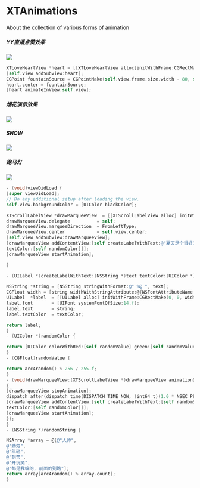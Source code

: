 # XTAnimations
About the collection of various forms of animation

##### YY直播点赞效果
![](http://ww4.sinaimg.cn/large/e6a4355cgw1f5ttdqlqrvg208w0h2x6s.gif)
```objectivec
XTLoveHeartView *heart = [[XTLoveHeartView alloc]initWithFrame:CGRectMake(0, 0, 40, 40)];
[self.view addSubview:heart];
CGPoint fountainSource = CGPointMake(self.view.frame.size.width - 80, self.view.bounds.size.height - 30 / 2.0 - 10);
heart.center = fountainSource;
[heart animateInView:self.view];
```
##### 烟花演示效果
![](http://ww3.sinaimg.cn/large/e6a4355cgw1f5tll5lp8qg208w0gk7wk.gif)
##### SNOW
![](http://ww4.sinaimg.cn/large/e6a4355cgw1f61moqud49g208w0gp4qq.gif)
##### 跑马灯
![](http://ww4.sinaimg.cn/large/e6a4355cgw1f61mq3x60gg208w0gnkjl.gif)
```objectivec
- (void)viewDidLoad {
[super viewDidLoad];
// Do any additional setup after loading the view.
self.view.backgroundColor = [UIColor blackColor];

XTScrollLabelView *drawMarqueeView  = [[XTScrollLabelView alloc] initWithFrame:CGRectMake(0, 0, 250.f, 20)];
drawMarqueeView.delegate          = self;
drawMarqueeView.marqueeDirection  = FromLeftType;
drawMarqueeView.center            = self.view.center;
[self.view addSubview:drawMarqueeView];
[drawMarqueeView addContentView:[self createLabelWithText:@"夏天是个很好的季节, 而夏天然后是简书的推荐作者, 喜欢分享!"
textColor:[self randomColor]]];
[drawMarqueeView startAnimation];

}

- (UILabel *)createLabelWithText:(NSString *)text textColor:(UIColor *)textColor {

NSString *string = [NSString stringWithFormat:@" %@ ", text];
CGFloat width = [string widthWithStringAttribute:@{NSFontAttributeName : [UIFont systemFontOfSize:14.f]}];
UILabel  *label  = [[UILabel alloc] initWithFrame:CGRectMake(0, 0, width, 20)];
label.font       = [UIFont systemFontOfSize:14.f];
label.text       = string;
label.textColor  = textColor;

return label;
}
- (UIColor *)randomColor {

return [UIColor colorWithRed:[self randomValue] green:[self randomValue] blue:[self randomValue] alpha:1];
}
- (CGFloat)randomValue {

return arc4random() % 256 / 255.f;
}
- (void)drawMarqueeView:(XTScrollLabelView *)drawMarqueeView animationDidStopFinished:(BOOL)finished
{
[drawMarqueeView stopAnimation];
dispatch_after(dispatch_time(DISPATCH_TIME_NOW, (int64_t)(1.0 * NSEC_PER_SEC)), dispatch_get_main_queue(), ^{
[drawMarqueeView addContentView:[self createLabelWithText:[self randomString]
textColor:[self randomColor]]];
[drawMarqueeView startAnimation];
});
}
- (NSString *)randomString {

NSArray *array = @[@"人帅",
@"勤劳",
@"年轻",
@"刻苦",
@"开玩笑",
@"都是我编的, 前面的别跑"];
return array[arc4random() % array.count];
}

```

